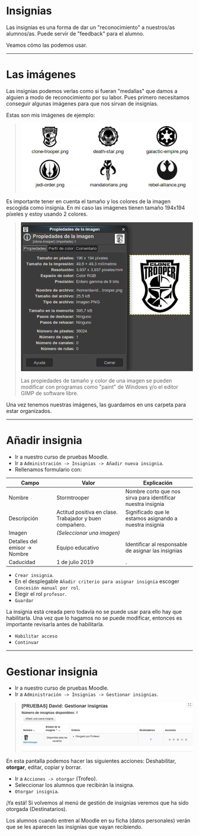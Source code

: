 
# Insignias

Las insignias es una forma de dar un "reconocimiento" a nuestros/as alumnos/as. Puede servir de "feedback" para el alumno.

Veamos cómo las podemos usar.

---

# Las imágenes

Las insignias podemos verlas como si fueran "medallas" que damos a alguien a modo de reconocimiento por su labor. Pues primero necesitamos conseguir algunas imágenes para que nos sirvan de insignias.

Estas son mis imágenes de ejemplo:

> ![](./files/insignias-sample.png)

Es importante tener en cuenta el tamaño y los colores de la imagen escogida como insignia. En mi caso las imágenes tienen tamaño 194x194 píxeles y estoy usando 2 colores.

> ![](./files/insignias-size.png)
>
> Las propiedades de tamaño y color de una imagen se pueden modificar con programas como "paint" de Windows y/o el editor GIMP de software libre.

Una vez tenemos nuestras imágenes, las guardamos en uns carpeta para estar organizados.

---

# Añadir insignia

* Ir a nuestro curso de pruebas Moodle.
* Ir a  `Administración -> Insignias -> Añadir nueva insignia`.
* Rellenamos formulario con:

| Campo       | Valor        | Explicación |
| ----------- | ------------ | ----------- |
| Nombre      | Stormtrooper | Nombre corto que nos sirva para identificar nuestra insignia |
| Descripción | Actitud positiva en clase. Trabajador y buen compañero. | Significado que le estamos asignando a nuestra insignia |
| Imagen      | _(Seleccionar una imagen)_ ||
| Detalles del emisor -> Nombre | Equipo educativo | Identificar al responsable de asignar las insignias |
| Caducidad   | 1 de julio 2019 |.|

* `Crear insignia`.
* En el desplegable `Añadir criterio para asignar insignia` escoger `Concesión manual por rol`.
* Elegir el rol `profesor`.
* `Guardar`

La insignia está creada pero todavía no se puede usar para ello hay que habilitarla. Una vez que lo hagamos no se puede modificar, entonces es importante revisarla antes de habilitarla.

* `Habilitar acceso`
* `Continuar`

---

# Gestionar insignia

* Ir a nuestro curso de pruebas Moodle.
* Ir a  `Administración -> Insignias -> Gestionar insignias`.

> ![](./files/insignias-gestionar.png)

En esta pantalla podemos hacer las siguientes acciones: Deshabilitar, **otorgar**, editar, copiar y borrar.

* Ir a `Acciones -> otorgar` (Trofeo).
* Seleccionar los alumnos que recibirán la insigna.
* `Otorgar insignia`.

¡Ya está! Si volvemos al menú de gestión de insignias veremos que ha sido otorgada (Destinatarios).

Los alumnos cuando entren al Moodle en su ficha (datos personales) verán que se les aparecen las insignias que vayan recibiendo.
